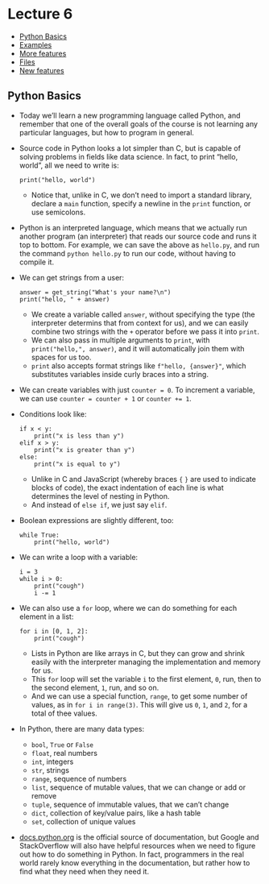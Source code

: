 # Lecture 6

- [Python Basics](#python-basics)
- [Examples](#examples)
- [More features](#more-features)
- [Files](#files)
- [New features](#new-features)

## Python Basics

- Today we’ll learn a new programming language called Python, and remember that one of the overall goals of the course is not learning any particular languages, but how to program in general.
- Source code in Python looks a lot simpler than C, but is capable of solving problems in fields like data science. In fact, to print “hello, world”, all we need to write is:

      print("hello, world")

  - Notice that, unlike in C, we don’t need to import a standard library, declare a `main` function, specify a newline in the `print` function, or use semicolons.

- Python is an interpreted language, which means that we actually run another program (an interpreter) that reads our source code and runs it top to bottom. For example, we can save the above as `hello.py`, and run the command `python hello.py` to run our code, without having to compile it.
- We can get strings from a user:

      answer = get_string("What's your name?\n")
      print("hello, " + answer)

  - We create a variable called `answer`, without specifying the type (the interpreter determins that from context for us), and we can easily combine two strings with the `+` operator before we pass it into `print`.
  - We can also pass in multiple arguments to `print`, with `print("hello,", answer)`, and it will automatically join them with spaces for us too.
  - `print` also accepts format strings like `f"hello, {answer}"`, which substitutes variables inside curly braces into a string.

- We can create variables with just `counter = 0`. To increment a variable, we can use `counter = counter + 1` or `counter += 1`.
- Conditions look like:

      if x < y:
          print("x is less than y")
      elif x > y:
          print("x is greater than y")
      else:
          print("x is equal to y")

  - Unlike in C and JavaScript (whereby braces `{` `}` are used to indicate blocks of code), the exact indentation of each line is what determines the level of nesting in Python.
  - And instead of `else if`, we just say `elif`.

- Boolean expressions are slightly different, too:

      while True:
          print("hello, world")

- We can write a loop with a variable:

      i = 3
      while i > 0:
          print("cough")
          i -= 1

- We can also use a `for` loop, where we can do something for each element in a list:

      for i in [0, 1, 2]:
          print("cough")

  - Lists in Python are like arrays in C, but they can grow and shrink easily with the interpreter managing the implementation and memory for us.
  - This `for` loop will set the variable `i` to the first element, `0`, run, then to the second element, `1`, run, and so on.
  - And we can use a special function, `range`, to get some number of values, as in `for i in range(3)`. This will give us `0`, `1`, and `2`, for a total of thee values.

- In Python, there are many data types:
  - `bool`, `True` or `False`
  - `float`, real numbers
  - `int`, integers
  - `str`, strings
  - `range`, sequence of numbers
  - `list`, sequence of mutable values, that we can change or add or remove
  - `tuple`, sequence of immutable values, that we can’t change
  - `dict`, collection of key/value pairs, like a hash table
  - `set`, collection of unique values
- [docs.python.org](https://docs.python.org) is the official source of documentation, but Google and StackOverflow will also have helpful resources when we need to figure out how to do something in Python. In fact, programmers in the real world rarely know everything in the documentation, but rather how to find what they need when they need it.
